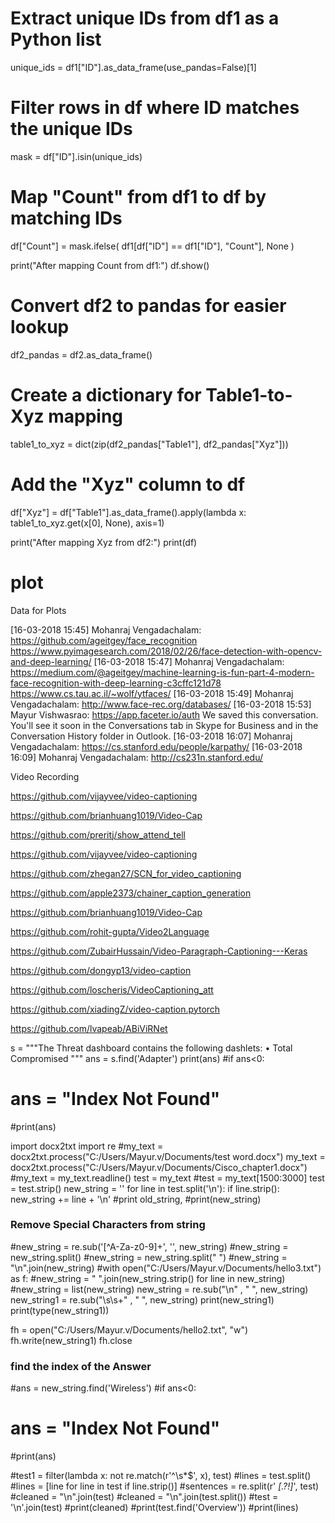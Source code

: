 # Extract unique IDs from df1 as a Python list
unique_ids = df1["ID"].as_data_frame(use_pandas=False)[1]

# Filter rows in df where ID matches the unique IDs
mask = df["ID"].isin(unique_ids)

# Map "Count" from df1 to df by matching IDs
df["Count"] = mask.ifelse(
    df1[df["ID"] == df1["ID"], "Count"],
    None
)

print("After mapping Count from df1:")
df.show()




# Convert df2 to pandas for easier lookup
df2_pandas = df2.as_data_frame()

# Create a dictionary for Table1-to-Xyz mapping
table1_to_xyz = dict(zip(df2_pandas["Table1"], df2_pandas["Xyz"]))

# Add the "Xyz" column to df
df["Xyz"] = df["Table1"].as_data_frame().apply(lambda x: table1_to_xyz.get(x[0], None), axis=1)

print("After mapping Xyz from df2:")
print(df)







# plot
Data for Plots


[‎16-‎03-‎2018 15:45] Mohanraj Vengadachalam: 
https://github.com/ageitgey/face_recognition 
https://www.pyimagesearch.com/2018/02/26/face-detection-with-opencv-and-deep-learning/ 
[‎16-‎03-‎2018 15:47] Mohanraj Vengadachalam: 
https://medium.com/@ageitgey/machine-learning-is-fun-part-4-modern-face-recognition-with-deep-learning-c3cffc121d78 
https://www.cs.tau.ac.il/~wolf/ytfaces/ 
[‎16-‎03-‎2018 15:49] Mohanraj Vengadachalam: 
http://www.face-rec.org/databases/ 
[‎16-‎03-‎2018 15:53] Mayur Vishwasrao: 
https://app.faceter.io/auth
We saved this conversation. You'll see it soon in the Conversations tab in Skype for Business and in the Conversation History folder in Outlook.
[‎16-‎03-‎2018 16:07] Mohanraj Vengadachalam: 
https://cs.stanford.edu/people/karpathy/ 
[‎16-‎03-‎2018 16:09] Mohanraj Vengadachalam: 
http://cs231n.stanford.edu/ 



Video Recording

https://github.com/vijayvee/video-captioning

https://github.com/brianhuang1019/Video-Cap

https://github.com/preritj/show_attend_tell

https://github.com/vijayvee/video-captioning

https://github.com/zhegan27/SCN_for_video_captioning

https://github.com/apple2373/chainer_caption_generation

https://github.com/brianhuang1019/Video-Cap

https://github.com/rohit-gupta/Video2Language

https://github.com/ZubairHussain/Video-Paragraph-Captioning---Keras

https://github.com/dongyp13/video-caption

https://github.com/loscheris/VideoCaptioning_att

https://github.com/xiadingZ/video-caption.pytorch

https://github.com/lvapeab/ABiViRNet



s = """The Threat dashboard contains the following dashlets:
• Total Compromised
"""
ans = s.find('Adapter')
print(ans)
#if ans<0:
#    ans = "Index Not Found"
#print(ans)


import docx2txt
import re
#my_text = docx2txt.process("C:/Users/Mayur.v/Documents/test word.docx")
my_text = docx2txt.process("C:/Users/Mayur.v/Documents/Cisco_chapter1.docx")
#my_text = my_text.readline()
test = my_text
#test = my_text[1500:3000]
test = test.strip()
new_string = ''
for line in test.split('\n'):
        if line.strip():
                new_string += line + '\n'
#print old_string,
#print(new_string)

### Remove Special Characters from string
#new_string = re.sub('[^A-Za-z0-9]+', '', new_string)
#new_string = new_string.split()
#new_string = new_string.split(" ")
#new_string = "\n".join(new_string)
#with open("C:/Users/Mayur.v/Documents/hello3.txt") as f:
#new_string = " ".join(new_string.strip() for line in new_string)
#new_string = list(new_string)
new_string = re.sub("\n" , " ", new_string)
new_string1 = re.sub("\s\s+" , " ", new_string)
print(new_string1)
print(type(new_string1))

fh = open("C:/Users/Mayur.v/Documents/hello2.txt", "w") 
fh.write(new_string1) 
fh.close 
### find the index of the Answer
#ans = new_string.find('Wireless')
#if ans<0:
#    ans = "Index Not Found"
#print(ans)

#test1 = filter(lambda x: not re.match(r'^\s*$', x), test)
#lines = test.split()
#lines = [line for line in test if line.strip()]
#sentences = re.split(r' *[\.\?!]*', test)
#cleaned = "\n".join(test)
#cleaned = "\n".join(test.split())
#test = '\n'.join(test)
#print(cleaned)
#print(test.find('Overview'))
#print(lines)




